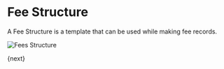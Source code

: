 # Fee Structure

A Fee Structure is a template that can be used while making fee records.

<img class="screenshot" alt="Fees Structure" src="/docs/assets/img/education/fees/fee-structure.png">

{next}